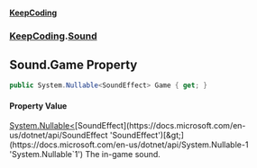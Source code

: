 #### [KeepCoding](index.md 'index')
### [KeepCoding](KeepCoding.md 'KeepCoding').[Sound](KeepCoding_Sound.md 'KeepCoding.Sound')
## Sound.Game Property
```csharp
public System.Nullable<SoundEffect> Game { get; }
```
#### Property Value
[System.Nullable&lt;](https://docs.microsoft.com/en-us/dotnet/api/System.Nullable-1 'System.Nullable`1')[SoundEffect](https://docs.microsoft.com/en-us/dotnet/api/SoundEffect 'SoundEffect')[&gt;](https://docs.microsoft.com/en-us/dotnet/api/System.Nullable-1 'System.Nullable`1')
The in-game sound.  
